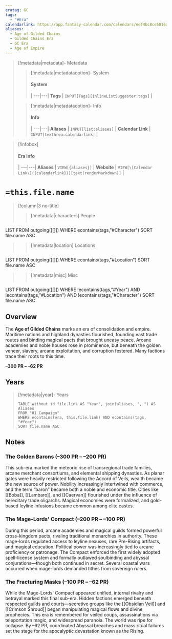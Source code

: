 ```yaml
---
eratag: GC
tags:
  - "#Era"
calendarlink: https://app.fantasy-calendar.com/calendars/eef4bc8ce5816a8ef752d35b7e4cfd4d
aliases:
  - Age of Gilded Chains
  - Gilded Chains Era
  - GC Era
  - Age of Empire
---
```



> [!metadata|metadata]- Metadata 
>> [!metadata|metadataoption]- System
>> #### System
>>  |
>> ---|---|
> **Tags** | `INPUT[Tags][inlineListSuggester:tags]` |
>
>> [!metadata|metadataoption]- Info
>> #### Info
>>  |
>> ---|---|
>> **Aliases** | `INPUT[list:aliases]` |
>> **Calendar Link** |  `INPUT[textArea:calendarlink]` |

> [!infobox]
> #### Era Info
>  |
> ---|---|
> **Aliases** | `VIEW[{aliases}]` |
> **Website** | `VIEW[\[Calendar Link\]({calendarlink})][text(renderMarkdown)]` |

# `=this.file.name`

> [!column|3 no-title]
>> [!metadata|characters] People
>> ```dataview
LIST
FROM outgoing([[]])
WHERE econtains(tags,"#Character")
SORT file.name ASC
>
>> [!metadata|location] Locations
>>  ```dataview
LIST
FROM outgoing([[]])
WHERE econtains(tags,"#Location")
SORT file.name ASC
>
>> [!metadata|misc] Misc
>>  ```dataview
LIST
FROM outgoing([[]])
WHERE !econtains(tags,"#Year") AND !econtains(tags,"#Location") AND !econtains(tags,"#Character")
SORT file.name ASC

## Overview

The **Age of Gilded Chains** marks an era of consolidation and empire. Maritime nations and highland dynasties flourished, founding vast trade routes and binding magical pacts that brought uneasy peace. Arcane academies and noble houses rose in prominence, but beneath the golden veneer, slavery, arcane exploitation, and corruption festered. Many factions trace their roots to this time.  

**–300 PR – –62 PR**

## Years

> [!metadata|year]- Years
> ```dataview
> TABLE without id file.link AS "Year", join(aliases, ", ") AS Aliases
> FROM "01 Campaign"
> WHERE econtains(era, this.file.link) AND econtains(tags, "#Year")
> SORT file.name ASC

## Notes

### The Golden Barons (–300 PR – –200 PR)
This sub-era marked the meteoric rise of transregional trade families, arcane merchant consortiums, and elemental shipping dynasties. As planar gates were heavily restricted following the Accord of Veils, wealth became the new source of power. Nobility increasingly intertwined with commerce, and the term “baron” became both a noble and economic title. Cities like [[Boba]], [[Lambaro]], and [[Caervan]] flourished under the influence of hereditary trade oligarchs. Magical economies were formalized, and gold-based leyline infusions became common among elite castes.

### The Mage-Lords' Compact (–200 PR – –100 PR)
During this period, arcane academies and magical guilds formed powerful cross-kingdom pacts, rivaling traditional monarchies in authority. These mage-lords regulated access to leyline nexuses, rare Pre-Rising artifacts, and magical education. Political power was increasingly tied to arcane proficiency or patronage. The Compact enforced the first widely adopted spell-license system and formally outlawed soulbinding and abyssal conjurations—though both continued in secret. Several coastal wars occurred when mage-lords demanded tithes from sovereign rulers.

### The Fracturing Masks (–100 PR – –62 PR)
While the Mage-Lords' Compact appeared unified, internal rivalry and betrayal marked this final sub-era. Hidden factions emerged beneath respected guilds and courts—secretive groups like the [[Obsidian Veil]] and [[Crimson Shroud]] began manipulating magical flows and divine prophecies. This era is remembered for veiled coups, assassinations via teleportation magic, and widespread paranoia. The world was ripe for collapse. By –62 PR, coordinated Abyssal breaches and mass ritual failures set the stage for the apocalyptic devastation known as the Rising.
